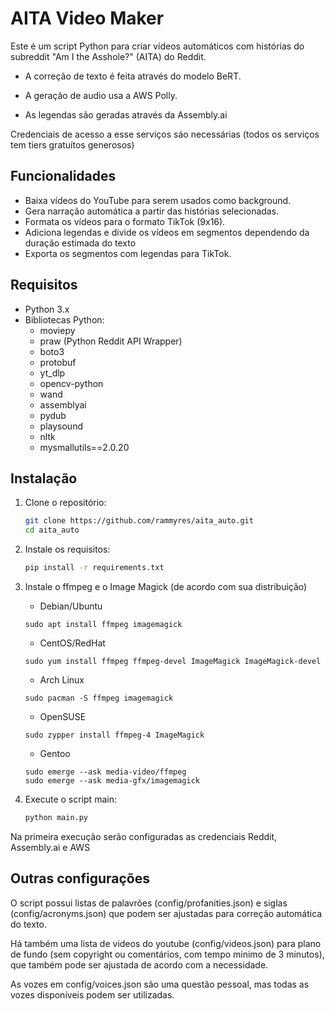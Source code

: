 # AITA Video Maker

Este é um script Python para criar vídeos automáticos com histórias do subreddit "Am I the Asshole?" (AITA) do Reddit.

  - A correção de texto é feita através do modelo BeRT. 

  - A geração de audio usa a AWS Polly.

  - As legendas são geradas através da Assembly.ai

Credenciais de acesso a esse serviços sáo necessárias (todos os serviços tem tiers gratuítos generosos)

## Funcionalidades

- Baixa vídeos do YouTube para serem usados como background.
- Gera narração automática a partir das histórias selecionadas.
- Formata os vídeos para o formato TikTok (9x16).
- Adiciona legendas e divide os vídeos em segmentos dependendo da duração estimada do texto
- Exporta os segmentos com legendas para TikTok.

## Requisitos

- Python 3.x
- Bibliotecas Python:
  - moviepy
  - praw (Python Reddit API Wrapper)
  - boto3
  - protobuf 
  - yt_dlp
  - opencv-python
  - wand
  - assemblyai
  - pydub
  - playsound
  - nltk
  - mysmallutils==2.0.20

## Instalação

1. Clone o repositório:

   ```bash
   git clone https://github.com/rammyres/aita_auto.git
   cd aita_auto
   ```

2. Instale os requisitos:
    ```sh
    pip install -r requirements.txt
    ```
3. Instale o ffmpeg e o Image Magick (de acordo com sua distribuição)
    - Debian/Ubuntu 
    ```
    sudo apt install ffmpeg imagemagick
    ```

    - CentOS/RedHat
    ```
    sudo yum install ffmpeg ffmpeg-devel ImageMagick ImageMagick-devel

    ```

    - Arch Linux
    ```
    sudo pacman -S ffmpeg imagemagick
    ```

    - OpenSUSE
    ```
    sudo zypper install ffmpeg-4 ImageMagick
    ```

    - Gentoo
    ```
    sudo emerge --ask media-video/ffmpeg 
    sudo emerge --ask media-gfx/imagemagick
    ```

4. Execute o script main:
    ```sh
    python main.py
    ```

Na primeira execução serão configuradas as credenciais Reddit, Assembly.ai e AWS

## Outras configurações
O script possui listas de palavrões (config/profanities.json) e siglas (config/acronyms.json) que podem ser ajustadas para correção automática do texto. 

Há também uma lista de videos do youtube (config/videos.json) para plano de fundo (sem copyright ou comentários, com tempo minimo de 3 minutos), que também pode ser ajustada de acordo com a necessidade.

As vozes em config/voices.json são uma questão pessoal, mas todas as vozes disponíveis podem ser utilizadas. 